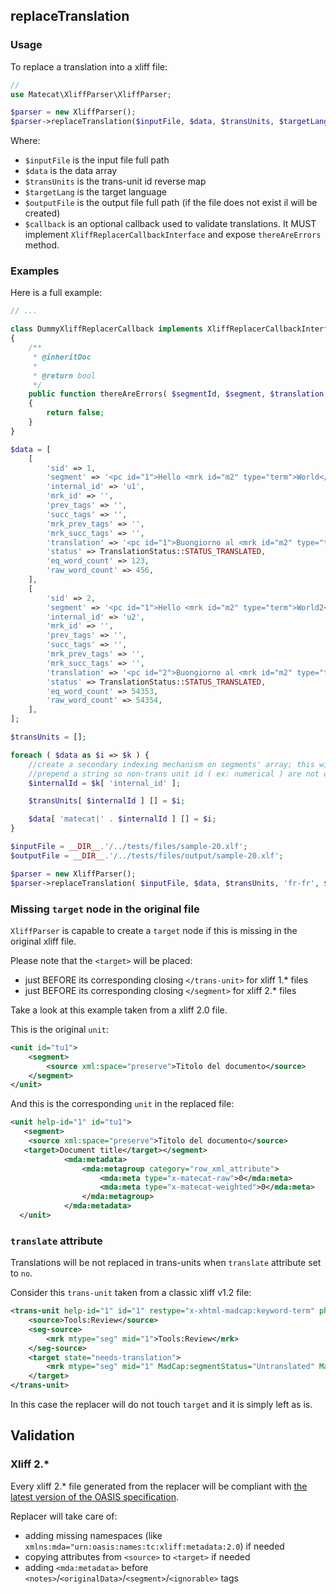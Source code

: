 ## replaceTranslation

### Usage

To replace a translation into a xliff file:

```php
//
use Matecat\XliffParser\XliffParser;

$parser = new XliffParser();
$parser->replaceTranslation($inputFile, $data, $transUnits, $targetLang, $outputFile, $callback);
```

Where:

* `$inputFile` is the input file full path
* `$data` is the data array
* `$transUnits` is the trans-unit id reverse map
* `$targetLang` is the target language
* `$outputFile` is the output file full path (if the file does not exist il will be created)
* `$callback` is an optional callback used to validate translations. It MUST implement `XliffReplacerCallbackInterface` and expose `thereAreErrors` method.

### Examples

Here is a full example:

```php
// ...

class DummyXliffReplacerCallback implements XliffReplacerCallbackInterface
{
    /**
     * @inheritDoc
     * 
     * @return bool
     */
    public function thereAreErrors( $segmentId, $segment, $translation, array $dataRefMap = [] )
    {
        return false;
    }
}

$data = [
    [
        'sid' => 1,
        'segment' => '<pc id="1">Hello <mrk id="m2" type="term">World</mrk> !</pc>',
        'internal_id' => 'u1',
        'mrk_id' => '',
        'prev_tags' => '',
        'succ_tags' => '',
        'mrk_prev_tags' => '',
        'mrk_succ_tags' => '',
        'translation' => '<pc id="1">Buongiorno al <mrk id="m2" type="term">Mondo</mrk> !</pc>',
        'status' => TranslationStatus::STATUS_TRANSLATED,
        'eq_word_count' => 123,
        'raw_word_count' => 456,
    ],
    [
        'sid' => 2,
        'segment' => '<pc id="1">Hello <mrk id="m2" type="term">World2</mrk> !</pc>',
        'internal_id' => 'u2',
        'mrk_id' => '',
        'prev_tags' => '',
        'succ_tags' => '',
        'mrk_prev_tags' => '',
        'mrk_succ_tags' => '',
        'translation' => '<pc id="2">Buongiorno al <mrk id="m2" type="term">Mondo2</mrk> !</pc>',
        'status' => TranslationStatus::STATUS_TRANSLATED,
        'eq_word_count' => 54353,
        'raw_word_count' => 54354,
    ],
];

$transUnits = [];

foreach ( $data as $i => $k ) {
    //create a secondary indexing mechanism on segments' array; this will be useful
    //prepend a string so non-trans unit id ( ex: numerical ) are not overwritten
    $internalId = $k[ 'internal_id' ];

    $transUnits[ $internalId ] [] = $i;

    $data[ 'matecat|' . $internalId ] [] = $i;
}

$inputFile = __DIR__.'/../tests/files/sample-20.xlf';
$outputFile = __DIR__.'/../tests/files/output/sample-20.xlf';

$parser = new XliffParser();
$parser->replaceTranslation( $inputFile, $data, $transUnits, 'fr-fr', $outputFile, new DummyXliffReplacerCallback() );
```

### Missing `target` node in the original file

`XliffParser` is capable to create a `target` node if this is missing in the original xliff file.
  
Please note that the `<target>` will be placed:
 
- just BEFORE its corresponding closing `</trans-unit>` for xliff 1.* files
- just BEFORE its corresponding closing `</segment>` for xliff 2.* files

Take a look at this example taken from a xliff 2.0 file.

This is the original `unit`:

```xml
<unit id="tu1">
    <segment>
        <source xml:space="preserve">Titolo del documento</source>
    </segment>
</unit>
```

And this is the corresponding `unit` in the replaced file:

```xml
<unit help-id="1" id="tu1">
   <segment>
    <source xml:space="preserve">Titolo del documento</source>
   <target>Document title</target></segment>
            <mda:metadata>
                <mda:metagroup category="row_xml_attribute">
                    <mda:meta type="x-matecat-raw">0</mda:meta>
                    <mda:meta type="x-matecat-weighted">0</mda:meta>
                </mda:metagroup>
            </mda:metadata>
  </unit>
```

### `translate` attribute

Translations will be not replaced in trans-units when `translate` attribute set to `no`.

Consider this `trans-unit` taken from a classic xliff v1.2 file:

```xml
<trans-unit help-id="1" id="1" restype="x-xhtml-madcap:keyword-term" phase-name="pretrans" translate="no">
	<source>Tools:Review</source>
	<seg-source>
		<mrk mtype="seg" mid="1">Tools:Review</mrk>
	</seg-source>
	<target state="needs-translation">
		<mrk mtype="seg" mid="1" MadCap:segmentStatus="Untranslated" MadCap:matchPercent="0"/>
	</target>
</trans-unit>
```

In this case the replacer will do not touch `target` and it is simply left as is.

## Validation

### Xliff 2.*

Every xliff 2.* file generated from the replacer will be compliant with [the latest version of the OASIS specification](http://docs.oasis-open.org/xliff/xliff-core/v2.0/xliff-core-v2.0.html).

Replacer will take care of:

- adding missing namespaces (like `xmlns:mda="urn:oasis:names:tc:xliff:metadata:2.0`) if needed
- copying attributes from `<source>` to `<target>` if needed
- adding `<mda:metadata>` before `<notes>`/`<originalData>`/`<segment>`/`<ignorable>` tags